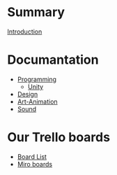 # Summary

[Introduction](./chapter_1.md)

# Documantation
- [Programming](./Style_Guide.md)
	- [Unity](./unity.md)
- [Design]()
- [Art-Animation]()
- [Sound]()

# Our Trello boards
- [Board List]()
- [Miro boards]()
